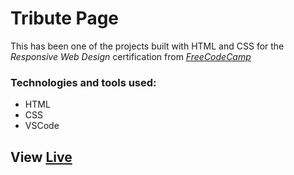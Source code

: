 # Tribute Page

This has been one of the projects built with HTML and CSS for the *Responsive Web Design* certification from [*FreeCodeCamp*](https://www.freecodecamp.org/)

### Technologies and tools used:

- HTML
- CSS
- VSCode

## View [Live](https://codepen.io/laura-rodd/full/ZEbBJNR)
